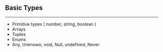 ## Basic Types
---
- Primitive types ( number, string, boolean )
- Arrays
- Tuples
- Enums
- Any, Unknown, void, Null, undefined, Never


